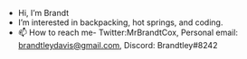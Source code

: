 - Hi, I’m Brandt 
- I’m interested in backpacking, hot springs, and coding.
- 📫 How to reach me- Twitter:MrBrandtCox, Personal email: brandtleydavis@gmail.com, Discord: Brandtley#8242
